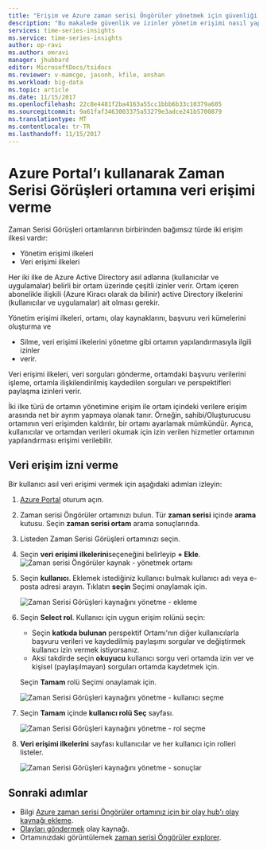 ```yaml
---
title: "Erişim ve Azure zaman serisi Öngörüler yönetmek için güvenliği yapılandırma | Microsoft Docs"
description: "Bu makalede güvenlik ve izinler yönetim erişimi nasıl yapılandırılacağı ilkeler ve veri erişim ilkeleri Azure zaman serisi Öngörüler güvenli hale getirmek için."
services: time-series-insights
ms.service: time-series-insights
author: op-ravi
ms.author: omravi
manager: jhubbard
editor: MicrosoftDocs/tsidocs
ms.reviewer: v-mamcge, jasonh, kfile, anshan
ms.workload: big-data
ms.topic: article
ms.date: 11/15/2017
ms.openlocfilehash: 22c8e4481f2ba4163a55cc1bbb6b33c10379a605
ms.sourcegitcommit: 9a61faf3463003375a53279e3adce241b5700879
ms.translationtype: MT
ms.contentlocale: tr-TR
ms.lasthandoff: 11/15/2017
---
```

# <a name="grant-data-access-to-a-time-series-insights-environment-using-azure-portal"></a>Azure Portal’ı kullanarak Zaman Serisi Görüşleri ortamına veri erişimi verme

Zaman Serisi Görüşleri ortamlarının birbirinden bağımsız türde iki erişim ilkesi vardır:

* Yönetim erişimi ilkeleri
* Veri erişimi ilkeleri

Her iki ilke de Azure Active Directory asıl adlarına (kullanıcılar ve uygulamalar) belirli bir ortam üzerinde çeşitli izinler verir. Ortam içeren abonelikle ilişkili (Azure Kiracı olarak da bilinir) active Directory ilkelerini (kullanıcılar ve uygulamalar) ait olması gerekir.

Yönetim erişimi ilkeleri, ortamı, olay kaynaklarını, başvuru veri kümelerini oluşturma ve
*   Silme, veri erişimi ilkelerini yönetme gibi ortamın yapılandırmasıyla ilgili izinler
*   verir.

Veri erişimi ilkeleri, veri sorguları gönderme, ortamdaki başvuru verilerini işleme, ortamla ilişkilendirilmiş kaydedilen sorguları ve perspektifleri paylaşma izinleri verir.

İki ilke türü de ortamın yönetimine erişim ile ortam içindeki verilere erişim arasında net bir ayrım yapmaya olanak tanır. Örneğin, sahibi/Oluşturucusu ortamının veri erişimden kaldırılır, bir ortamı ayarlamak mümkündür. Ayrıca, kullanıcılar ve ortamdan verileri okumak için izin verilen hizmetler ortamının yapılandırması erişimi verilebilir.

## <a name="grant-data-access"></a>Veri erişim izni verme
Bir kullanıcı asıl veri erişimi vermek için aşağıdaki adımları izleyin:

1. [Azure Portal](https://portal.azure.com) oturum açın.

2. Zaman serisi Öngörüler ortamınızı bulun. Tür **zaman serisi** içinde **arama** kutusu. Seçin **zaman serisi ortam** arama sonuçlarında. 

3. Listeden Zaman Serisi Görüşleri ortamınızı seçin.
   
4. Seçin **veri erişimi ilkelerini**seçeneğini belirleyip **+ Ekle**.
  ![Zaman serisi Öngörüler kaynak - yönetmek ortamı](media/data-access/getstarted-grant-data-access1.png)

5. Seçin **kullanıcı**.  Eklemek istediğiniz kullanıcı bulmak kullanıcı adı veya e-posta adresi arayın. Tıklatın **seçin** Seçimi onaylamak için. 

   ![Zaman Serisi Görüşleri kaynağını yönetme - ekleme](media/data-access/getstarted-grant-data-access2.png)

6. Seçin **Select rol**. Kullanıcı için uygun erişim rolünü seçin:
   - Seçin **katkıda bulunan** perspektif Ortamı'nın diğer kullanıcılarla başvuru verileri ve kaydedilmiş paylaşımı sorgular ve değiştirmek kullanıcı izin vermek istiyorsanız. 
   - Aksi takdirde seçin **okuyucu** kullanıcı sorgu veri ortamda izin ver ve kişisel (paylaşılmayan) sorguları ortamda kaydetmek için.

   Seçin **Tamam** rolü Seçimi onaylamak için.

   ![Zaman Serisi Görüşleri kaynağını yönetme - kullanıcı seçme](media/data-access/getstarted-grant-data-access3.png)

8. Seçin **Tamam** içinde **kullanıcı rolü Seç** sayfası.

   ![Zaman Serisi Görüşleri kaynağını yönetme - rol seçme](media/data-access/getstarted-grant-data-access4.png)

9. **Veri erişimi ilkelerini** sayfası kullanıcılar ve her kullanıcı için rolleri listeler.

   ![Zaman Serisi Görüşleri kaynağını yönetme - sonuçlar](media/data-access/getstarted-grant-data-access5.png)

## <a name="next-steps"></a>Sonraki adımlar
* Bilgi [Azure zaman serisi Öngörüler ortamınız için bir olay hub'ı olay kaynağı ekleme](time-series-insights-how-to-add-an-event-source-eventhub.md).
* [Olayları göndermek](time-series-insights-send-events.md) olay kaynağı.
* Ortamınızdaki görüntülemek [zaman serisi Öngörüler explorer](https://insights.timeseries.azure.com).
